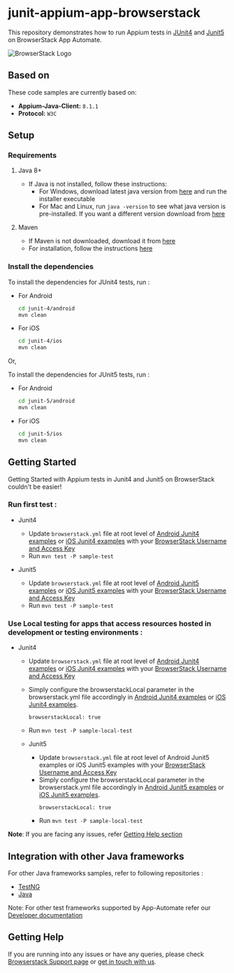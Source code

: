 # junit-appium-app-browserstack

This repository demonstrates how to run Appium tests in [JUnit4](http://junit.org/junit4/) and [Junit5](https://junit.org/junit5/) on BrowserStack App Automate.

![BrowserStack Logo](https://d98b8t1nnulk5.cloudfront.net/production/images/layout/logo-header.png?1469004780)

## Based on

These code samples are currently based on:

- **Appium-Java-Client:** `8.1.1`
- **Protocol:** `W3C`

## Setup

### Requirements

1. Java 8+

    - If Java is not installed, follow these instructions:
        - For Windows, download latest java version from [here](https://java.com/en/download/) and run the installer executable
        - For Mac and Linux, run `java -version` to see what java version is pre-installed. If you want a different version download from [here](https://java.com/en/download/)

2. Maven
   - If Maven is not downloaded, download it from [here](https://maven.apache.org/download.cgi)
   - For installation, follow the instructions [here](https://maven.apache.org/install.html)

### Install the dependencies

To install the dependencies for JUnit4 tests, run :

- For Android

    ```sh
    cd junit-4/android
    mvn clean
    ```

- For iOS

    ```sh
    cd junit-4/ios
    mvn clean
    ```

Or,

To install the dependencies for JUnit5 tests, run :

- For Android

    ```sh
    cd junit-5/android
    mvn clean
    ```

- For iOS

    ```sh
    cd junit-5/ios
    mvn clean
    ```

## Getting Started

Getting Started with Appium tests in Junit4 and Junit5 on BrowserStack couldn't be easier!

### **Run first test :**

- Junit4
  - Update `browserstack.yml` file at root level of [Android Junit4 examples](junit-4/android) or [iOS Junit4 examples](junit-4/ios) with your [BrowserStack Username and Access Key](https://www.browserstack.com/accounts/settings)
  - Run `mvn test -P sample-test`

- Junit5
  - Update `browserstack.yml` file at root level of [Android Junit5 examples](junit-5/android) or [iOS Junit5 examples](junit-5/ios) with your [BrowserStack Username and Access Key](https://www.browserstack.com/accounts/settings)
  - Run `mvn test -P sample-test`

### **Use Local testing for apps that access resources hosted in development or testing environments :**

- Junit4
  - Update `browserstack.yml` file at root level of [Android Junit4 examples](junit-4/android) or [iOS Junit4 examples](junit-4/ios) with your [BrowserStack Username and Access Key](https://www.browserstack.com/accounts/settings)
  - Simply configure the browserstackLocal parameter in the browserstack.yml file accordingly in [Android Junit4 examples](junit-4/android) or [iOS Junit4 examples](junit-4/ios).
    ```
    browserstackLocal: true
    ```
  - Run `mvn test -P sample-local-test`

  - Junit5
    - Update `browserstack.yml` file at root level of Android Junit5 examples or iOS Junit5 examples with your [BrowserStack Username and Access Key](https://www.browserstack.com/accounts/settings)
    - Simply configure the browserstackLocal parameter in the browserstack.yml file accordingly in [Android Junit5 examples](junit-5/android) or [iOS Junit5 examples](junit-5/ios).
      ```
      browserstackLocal: true
      ```
    - Run `mvn test -P sample-local-test`

**Note**: If you are facing any issues, refer [Getting Help section](#Getting-Help)

## Integration with other Java frameworks

For other Java frameworks samples, refer to following repositories :

- [TestNG](https://github.com/browserstack/testng-appium-app-browserstack)
- [Java](https://github.com/browserstack/java-appium-app-browserstack)

Note: For other test frameworks supported by App-Automate refer our [Developer documentation](https://www.browserstack.com/docs/)

## Getting Help

If you are running into any issues or have any queries, please check [Browserstack Support page](https://www.browserstack.com/support/app-automate) or [get in touch with us](https://www.browserstack.com/contact?ref=help).
